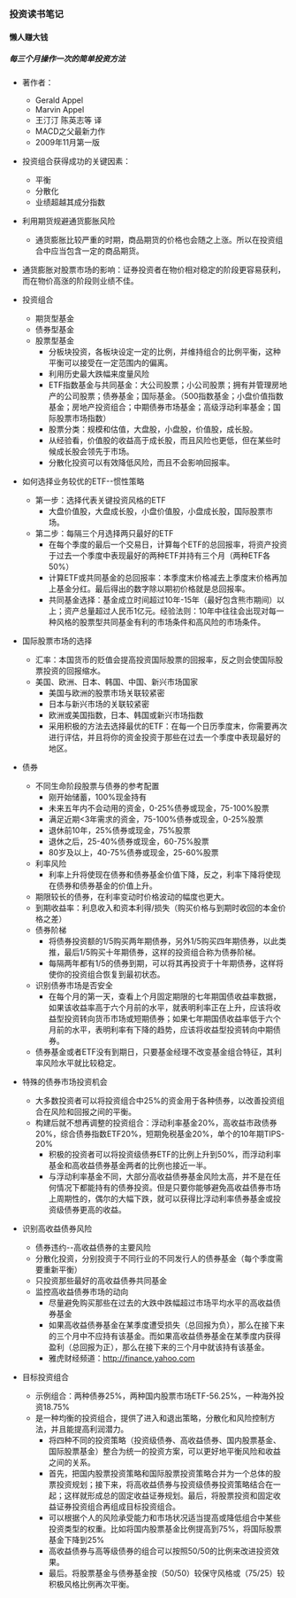 ### 投资读书笔记

#### 懒人赚大钱
##### 每三个月操作一次的简单投资方法

+   著作者：
    -   Gerald Appel
    -   Marvin Appel
    -   王汀汀 陈英志等 译
    -   MACD之父最新力作
    -   2009年11月第一版

+   投资组合获得成功的关键因素：
    -   平衡
    -   分散化
    -   业绩超越其成分指数

+   利用期货规避通货膨胀风险
    -   通货膨胀比较严重的时期，商品期货的价格也会随之上涨。所以在投资组合中应当包含一定的商品期货。

+   通货膨胀对股票市场的影响：证券投资者在物价相对稳定的阶段更容易获利，而在物价高涨的阶段则业绩不佳。

+   投资组合
    -   期货型基金
    -   债券型基金
    -   股票型基金
        +   分板块投资，各板块设定一定的比例，并维持组合的比例平衡，这种平衡可以接受在一定范围内的偏离。
        +   利用历史最大跌幅来度量风险 
        +   ETF指数基金与共同基金：大公司股票；小公司股票；拥有并管理房地产的公司股票；债券基金；国际基金。（500指数基金；小盘价值指数基金；房地产投资组合；中期债券市场基金；高级浮动利率基金；国际股票市场指数）
        +   股票分类：规模和估值，大盘股，小盘股，价值股，成长股。
        +   从经验看，价值股的收益高于成长股，而且风险也更低，但在某些时候成长股会领先于市场。
        +   分散化投资可以有效降低风险，而且不会影响回报率。

+   如何选择业务较优的ETF--惯性策略
    -   第一步：选择代表关键投资风格的ETF
        +   大盘价值股，大盘成长股，小盘价值股，小盘成长股，国际股票市场。
    -   第二步：每隔三个月选择两只最好的ETF
        +   在每个季度的最后一个交易日，计算每个ETF的总回报率，将资产投资于过去一个季度中表现最好的两种ETF并持有三个月（两种ETF各50%）
        +   计算ETF或共同基金的总回报率：本季度末价格减去上季度末价格再加上基金分红。最后得出的数字除以期初价格就是总回报率。
        +   共同基金选择：基金成立时间超过10年-15年（最好包含熊市期间）以上；资产总量超过人民币1亿元。经验法则：10年中往往会出现对每一种风格的股票型共同基金有利的市场条件和高风险的市场条件。

+   国际股票市场的选择
    -   汇率：本国货币的贬值会提高投资国际股票的回报率，反之则会使国际股票投资的回报缩水。
    -   美国、欧洲、日本、韩国、中国、新兴市场国家
        +   美国与欧洲的股票市场关联较紧密
        +   日本与新兴市场的关联较紧密
        +   欧洲或美国指数，日本、韩国或新兴市场指数
        +   采用积极的方法去选择最优的ETF：在每一个日历季度末，你需要再次进行评估，并且将你的资金投资于那些在过去一个季度中表现最好的地区。

+   债券
    -   不同生命阶段股票与债券的参考配置
        +   刚开始储蓄，100%现金持有
        +   未来五年内不会动用的资金，0-25%债券或现金，75-100%股票
        +   满足近期<3年需求的资金，75-100%债券或现金，0-25%股票
        +   退休前10年，25%债券或现金，75%股票
        +   退休之后，25-40%债券或现金，60-75%股票
        +   80岁及以上，40-75%债券或现金，25-60%股票
    -   利率风险
        +   利率上升将使现在债券和债券基金价值下降，反之，利率下降将使现在债券和债券基金的价值上升。
    -   期限较长的债券，在利率变动时价格波动的幅度也更大。
    -   到期收益率：利息收入和资本利得/损失（购买价格与到期时收回的本金价格之差）
    -   债券阶梯
        +   将债券投资额的1/5购买两年期债券，另外1/5购买四年期债券，以此类推，最后1/5购买十年期债券，这样的投资组合称为债券阶梯。
        +   每隔两年都有1/5的债券到期，可以将其再投资于十年期债券，这样将使你的投资组合恢复到最初状态。
    -   识别债券市场是否安全
        +   在每个月的第一天，查看上个月固定期限的七年期国债收益率数据，如果该收益率高于六个月前的水平，就表明利率正在上升，应该将收益型投资转向货币市场或短期债券；如果七年期国债收益率低于六个月前的水平，表明利率有下降的趋势，应该将收益型投资转向中期债券。
    -   债券基金或者ETF没有到期日，只要基金经理不改变基金组合特征，其利率风险水平就比较稳定。


+   特殊的债券市场投资机会
    -   大多数投资者可以将投资组合中25%的资金用于各种债券，以改善投资组合在风险和回报之间的平衡。
    -   构建后就不想再调整的投资组合：浮动利率基金20%，高收益市政债券20%，综合债券指数ETF20%，短期免税基金20%，单个的10年期TIPS-20%
        +   积极的投资者可以将投资级债券ETF的比例上升到50%，而浮动利率基金和高收益债券基金两者的比例也接近一半。
        +   与浮动利率基金不同，大部分高收益债券基金风险太高，并不是在任何情况下都能持有的债券投资。但是只要你能够避免高收益债券市场上周期性的，偶尔的大幅下跌，就可以获得比浮动利率债券基金或投资级债券更高的收益。

+   识别高收益债券风险
    -   债券违约--高收益债券的主要风险
    -   分散化投资，分别投资于不同行业的不同发行人的债券基金（每个季度需要重新平衡）
    -   只投资那些最好的高收益债券共同基金
    -   监控高收益债券市场的动向
        +   尽量避免购买那些在过去的大跌中跌幅超过市场平均水平的高收益债券基金
        +   如果高收益债券基金在某季度遭受损失（总回报为负），那么在接下来的三个月中不应持有该基金。而如果高收益债券基金在某季度内获得盈利（总回报为正），那么在接下来的三个月中就该持有该基金。
        +   雅虎财经频道：http://finance.yahoo.com

+   目标投资组合
    -   示例组合：两种债券25%，两种国内股票市场ETF-56.25%，一种海外投资18.75%
    -   是一种均衡的投资组合，提供了进入和退出策略，分散化和风险控制方法，并且能提高利润潜力。
        +   将四种不同的投资策略（投资级债券、高收益债券、国内股票基金、国际股票基金）整合为统一的投资方案，可以更好地平衡风险和收益之间的关系。
        +   首先，把国内股票投资策略和国际股票投资策略合并为一个总体的股票投资规划；接下来，将高收益债券与投资级债券投资策略结合在一起；这样就形成总的固定收益证券规划。最后，将股票投资和固定收益证券投资组合再组成目标投资组合。
        +   可以根据个人的风险承受能力和市场状况适当提高或降低组合中某些投资类型的权重。比如将国内股票基金比例提高到75%，将国际股票基金下降到25%
        +   高收益债券与高等级债券的组合可以按照50/50的比例来改进投资效果。
        +   最后。将股票基金与债券基金按（50/50）较保守风格或（75/25）较积极风格比例再次平衡。
